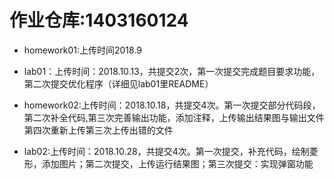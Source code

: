 # 作业仓库:1403160124

+ homework01:上传时间2018.9

+ lab01：上传时间：2018.10.13，共提交2次，第一次提交完成题目要求功能，第二次提交优化程序（详细见lab01里README）

+ homework02:上传时间：2018.10.18，共提交4次。第一次提交部分代码段，第二次补全代码,第三次完善输出功能，添加注释，上传输出结果图与输出文件
第四次重新上传第三次上传出错的文件

+ lab02:上传时间：2018.10.28，共提交4次。第一次提交，补充代码，绘制菱形，添加图片；第二次提交，上传运行结果图；第三次提交：实现弹窗功能
